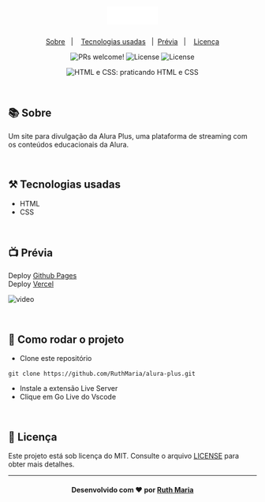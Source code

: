 <h1 align="center">
    <img alt="Logo ignitte" src="./img/Logo.png"/>
</h1>

<p align="center">
  <a href="#about">Sobre</a>&nbsp;&nbsp;&nbsp;|&nbsp;&nbsp;&nbsp;  
  <a href="#technologies">Tecnologias usadas</a>&nbsp;&nbsp;&nbsp;|&nbsp;
  <a href="#preview">Prévia</a>&nbsp;&nbsp;&nbsp;|&nbsp;&nbsp;&nbsp;
  <a href="#license">Licença</a>
</p>

<p align="center">
 <img src="https://img.shields.io/static/v1?label=PRs&message=welcome&color=04d361&labelColor=000000" alt="PRs welcome!" />

  <img alt="License" src="https://img.shields.io/badge/Made%20by-Ruth%20Maria-%2304D361">

  <img alt="License" src="https://img.shields.io/static/v1?label=license&message=MIT&color=04d361&labelColor=000000">
</p>

<p align="center"> <img src="https://imgur.com/BASzVop.png" alt="HTML e CSS: praticando HTML e CSS"> </p><br/>

<a id="about"></a>

## :books: Sobre

Um site para divulgação da Alura Plus, uma plataforma de streaming com os conteúdos educacionais da Alura.

<a id="technologies"></a><br>

## ⚒️ Tecnologias usadas

- HTML
- CSS

<a id="preview"></a><br>

## :tv: Prévia

Deploy [Github Pages](https://ruthmaria.github.io/alura-plus/)<br>
Deploy [Vercel](https://alura-plus-iota-three.vercel.app/)

![video](./video/video.gif)

<a id="rodar"></a><br>

## 🚀 Como rodar o projeto

- Clone este repositório

```
git clone https://github.com/RuthMaria/alura-plus.git
```

- Instale a extensão Live Server
- Clique em Go Live do Vscode

<a id="license"></a><br>

## :memo: Licença

Este projeto está sob licença do MIT. Consulte o arquivo [LICENSE](LICENSE.md) para obter mais detalhes.

---

<h4 align="center">
    Desenvolvido com ❤️ por <a href="https://www.linkedin.com/in/ruth-maria-9b256071/" target="_blank">Ruth Maria</a>
</h4>
